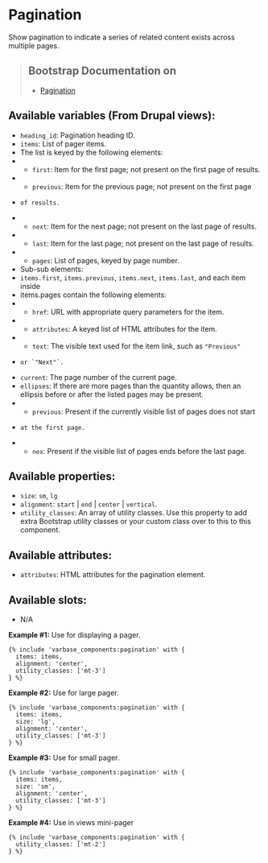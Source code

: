 # Pagination

Show pagination to indicate a series of related content exists across multiple pages.

> ## Bootstrap Documentation on 
> * [Pagination](https://getbootstrap.com/docs/5.3/components/pagination)

## Available variables (From Drupal views):
* `heading_id`: Pagination heading ID.
* `items`: List of pager items.
*   The list is keyed by the following elements:
*   - `first`: Item for the first page; not present on the first page of results.
*   - `previous`: Item for the previous page; not present on the first page
*     of results.
*   - `next`: Item for the next page; not present on the last page of results.
*   - `last`: Item for the last page; not present on the last page of results.
*   - `pages`: List of pages, keyed by page number.
*   Sub-sub elements:
*   `items.first`, `items.previous`, `items.next`, `items.last`, and each item inside
*   items.pages contain the following elements:
*   - `href`: URL with appropriate query parameters for the item.
*   - `attributes`: A keyed list of HTML attributes for the item.
*   - `text`: The visible text used for the item link, such as `"Previous"`
*     or `"Next"`.
* `current`: The page number of the current page.
* `ellipses`: If there are more pages than the quantity allows, then an ellipsis before or after the listed pages may be present.
*   - `previous`: Present if the currently visible list of pages does not start
*     at the first page.
*   - `nex`: Present if the visible list of pages ends before the last page.

## Available properties:
* `size`: `sm`, `lg`
* `alignment`: `start` | `end` | `center` | `vertical`.
* `utility_classes`: An array of utility classes. Use this property to add extra Bootstrap utility classes or your custom class over to this to this component.

## Available attributes:        
* `attributes`: HTML attributes for the pagination element.

## Available slots:
* N/A 


**Example #1:** Use for displaying a pager.
```
{% include 'varbase_components:pagination' with {
  items: items,
  alignment: 'center',
  utility_classes: ['mt-3']
} %}
```

**Example #2:** Use for large pager.
```
{% include 'varbase_components:pagination' with {
  items: items,
  size: 'lg',
  alignment: 'center',
  utility_classes: ['mt-3']
} %}
```

**Example #3:** Use for small pager.
```
{% include 'varbase_components:pagination' with {
  items: items,
  size: 'sm',
  alignment: 'center',
  utility_classes: ['mt-3']
} %}
```

**Example #4:** Use in views mini-pager
```
{% include 'varbase_components:pagination' with {
  utility_classes: ['mt-2']
} %}
```